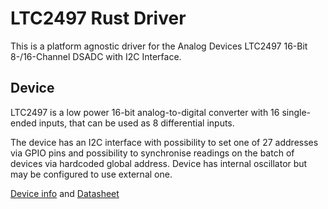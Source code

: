 # LTC2497 Rust Driver

This is a platform agnostic driver for the Analog Devices LTC2497 16-Bit 8-/16-Channel DSADC with I2C Interface.

## Device

LTC2497 is a low power 16-bit analog-to-digital converter with 16 single-ended inputs, that can be used as 8 differential inputs.

The device has an I2C interface with possibility to set one of 27 addresses via GPIO pins and possibility to synchronise readings on the batch of devices via hardcoded global address. Device has internal oscillator but may be configured to use external one. 

[Device info](https://www.analog.com/en/products/ltc2497.html) and [Datasheet](https://www.analog.com/media/en/technical-documentation/data-sheets/2497fb.pdf)